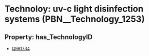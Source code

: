# Technoloy: __uv-c light disinfection systems__ (PBN__Technology_1253)

## Property: has_TechnologyID

* [Q961734](Q961734)

